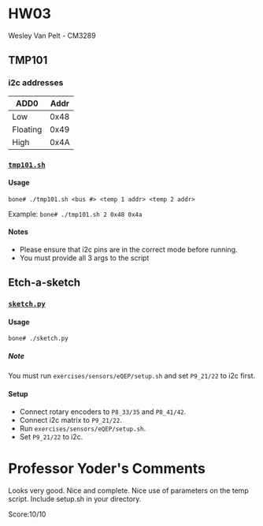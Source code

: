# HW03
Wesley Van Pelt - CM3289

## TMP101
### i2c addresses
| ADD0     | Addr |
| -------- | ---- |
| Low      | 0x48 |
| Floating | 0x49 |
| High     | 0x4A |

### [`tmp101.sh`](tmp101.sh)
#### Usage
`bone# ./tmp101.sh <bus #> <temp 1 addr> <temp 2 addr>`

Example:  `bone# ./tmp101.sh 2 0x48 0x4a`

#### Notes
 * Please ensure that i2c pins are in the correct mode before running.
 * You must provide all 3 args to the script


## Etch-a-sketch
### [`sketch.py`](sketch.py)
#### Usage
`bone# ./sketch.py`
##### Note
You must run `exercises/sensors/eQEP/setup.sh` and set `P9_21/22` to i2c first.

#### Setup
 * Connect rotary encoders to `P8_33/35` and `P8_41/42`.
 * Connect i2c matrix to `P9_21/22`.
 * Run `exercises/sensors/eQEP/setup.sh`.
 * Set `P9_21/22` to i2c.

Professor Yoder's Comments
==========================

Looks very good.  Nice and complete.
Nice use of parameters on the temp script.
Include setup.sh in your directory.

Score:10/10
